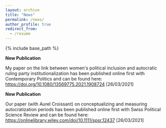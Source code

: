 ```yaml
---
layout: archive
title: "News"
permalink: /news/
author_profile: true
redirect_from:
  - /resume
---
```


{% include base_path %}

**New Publication**


My paper on the link between women's political inclusion and autocratic ruling party institutionalization has been published online first with Contemporary Politics and can be found here: https://doi.org/10.1080/13569775.2021.1908724
[26/03/2021]

**New Publication**

Our paper (with Aurel Croissant) on conceptualizing and measuring autocratization periods has been published online first with Swiss Political Science Review and can be found here: https://onlinelibrary.wiley.com/doi/10.1111/spsr.12437
[26/03/2021]





